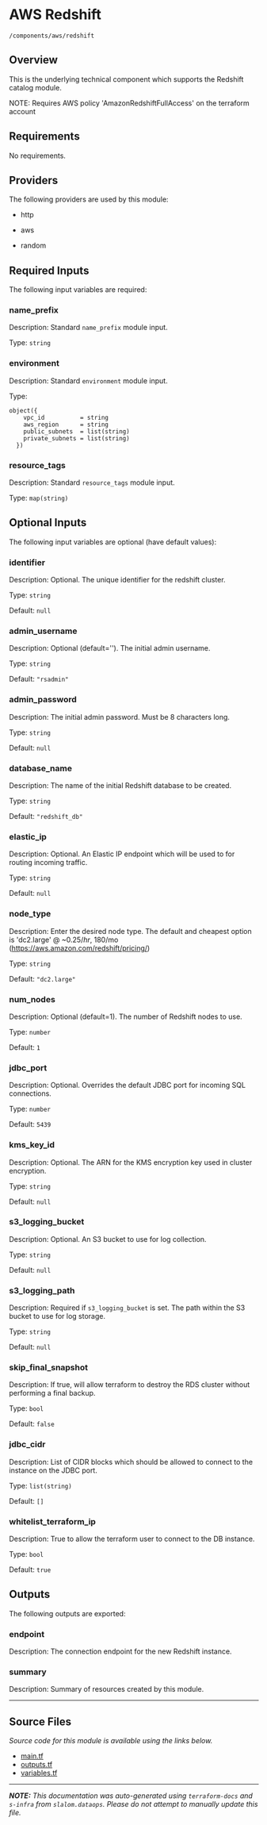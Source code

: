 
# AWS Redshift

`/components/aws/redshift`

## Overview


This is the underlying technical component which supports the Redshift catalog module.

NOTE: Requires AWS policy 'AmazonRedshiftFullAccess' on the terraform account

## Requirements

No requirements.

## Providers

The following providers are used by this module:

- http

- aws

- random

## Required Inputs

The following input variables are required:

### name\_prefix

Description: Standard `name_prefix` module input.

Type: `string`

### environment

Description: Standard `environment` module input.

Type:

```hcl
object({
    vpc_id          = string
    aws_region      = string
    public_subnets  = list(string)
    private_subnets = list(string)
  })
```

### resource\_tags

Description: Standard `resource_tags` module input.

Type: `map(string)`

## Optional Inputs

The following input variables are optional (have default values):

### identifier

Description: Optional. The unique identifier for the redshift cluster.

Type: `string`

Default: `null`

### admin\_username

Description: Optional (default=''). The initial admin username.

Type: `string`

Default: `"rsadmin"`

### admin\_password

Description: The initial admin password. Must be 8 characters long.

Type: `string`

Default: `null`

### database\_name

Description: The name of the initial Redshift database to be created.

Type: `string`

Default: `"redshift_db"`

### elastic\_ip

Description: Optional. An Elastic IP endpoint which will be used to for routing incoming traffic.

Type: `string`

Default: `null`

### node\_type

Description: Enter the desired node type. The default and cheapest option is 'dc2.large' @ ~$0.25/hr, ~$180/mo (https://aws.amazon.com/redshift/pricing/)

Type: `string`

Default: `"dc2.large"`

### num\_nodes

Description: Optional (default=1). The number of Redshift nodes to use.

Type: `number`

Default: `1`

### jdbc\_port

Description: Optional. Overrides the default JDBC port for incoming SQL connections.

Type: `number`

Default: `5439`

### kms\_key\_id

Description: Optional. The ARN for the KMS encryption key used in cluster encryption.

Type: `string`

Default: `null`

### s3\_logging\_bucket

Description: Optional. An S3 bucket to use for log collection.

Type: `string`

Default: `null`

### s3\_logging\_path

Description: Required if `s3_logging_bucket` is set. The path within the S3 bucket to use for log storage.

Type: `string`

Default: `null`

### skip\_final\_snapshot

Description: If true, will allow terraform to destroy the RDS cluster without performing a final backup.

Type: `bool`

Default: `false`

### jdbc\_cidr

Description: List of CIDR blocks which should be allowed to connect to the instance on the JDBC port.

Type: `list(string)`

Default: `[]`

### whitelist\_terraform\_ip

Description: True to allow the terraform user to connect to the DB instance.

Type: `bool`

Default: `true`

## Outputs

The following outputs are exported:

### endpoint

Description: The connection endpoint for the new Redshift instance.

### summary

Description: Summary of resources created by this module.

---------------------

## Source Files

_Source code for this module is available using the links below._

* [main.tf](https://github.com/slalom-ggp/dataops-infra/tree/main//components/aws/redshift/main.tf)
* [outputs.tf](https://github.com/slalom-ggp/dataops-infra/tree/main//components/aws/redshift/outputs.tf)
* [variables.tf](https://github.com/slalom-ggp/dataops-infra/tree/main//components/aws/redshift/variables.tf)

---------------------

_**NOTE:** This documentation was auto-generated using
`terraform-docs` and `s-infra` from `slalom.dataops`.
Please do not attempt to manually update this file._
